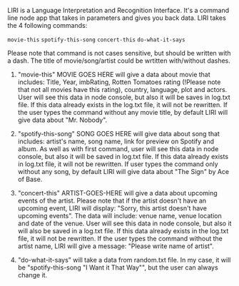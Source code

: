 LIRI is a Language Interpretation and Recognition Interface. It's a command line node app that takes in parameters and gives you back data.
LIRI takes the 4 following commands:

`movie-this`
`spotify-this-song` 
`concert-this` 
`do-what-it-says`

Please note that command is not cases sensitive, but should be written with a dash. The title of movie/song/artist could be wrtitten with/without dashes.
1. "movie-this" MOVIE GOES HERE will give a data about movie that includes: Title, Year, imbRating, Rotten Tomatoes rating (!Please note that not all movies have this rating), country, language, plot and actors. User will see this data in node console, but also it will be saves in log.txt file. If this data already exists in the log.txt file, it will not be rewritten. If the user types the command without any movie title, by default LIRI will give data about "Mr. Nobody".

2. "spotify-this-song" SONG GOES HERE will give data about song that includes: artist's name, song name, link for preview on Spotify and album. As well as with first command, user will see this data in node console, but also it will be saved in log.txt file. If this data already exists in log.txt file, it will not be rewritten. If user types the command only without any song, by default LIRI will give data about "The Sign" by Ace of Base.

3. "concert-this" ARTIST-GOES-HERE will give a data about upcoming events of the artist. Please note that if the artist doesn't have an upcoming event, LIRI will display: "Sorry, this artist doesn't have upcoming events". The data will include: venue name, venue location and date of the venue. User will see this data in node console, but also it will also be saved in a log.txt file. If this data already exists in the log.txt file, it will not be rewritten. If the user types the command without the artist name, LIRI will give a message: "Please write name of artist".

4. "do-what-it-says" will take a data from random.txt file. In my case, it will be "spotify-this-song "I Want it That Way"", but the user can always change it.